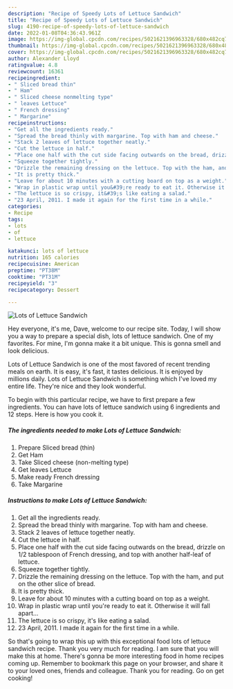 ```yaml
---
description: "Recipe of Speedy Lots of Lettuce Sandwich"
title: "Recipe of Speedy Lots of Lettuce Sandwich"
slug: 4190-recipe-of-speedy-lots-of-lettuce-sandwich
date: 2022-01-08T04:36:43.961Z
image: https://img-global.cpcdn.com/recipes/5021621396963328/680x482cq70/lots-of-lettuce-sandwich-recipe-main-photo.jpg
thumbnail: https://img-global.cpcdn.com/recipes/5021621396963328/680x482cq70/lots-of-lettuce-sandwich-recipe-main-photo.jpg
cover: https://img-global.cpcdn.com/recipes/5021621396963328/680x482cq70/lots-of-lettuce-sandwich-recipe-main-photo.jpg
author: Alexander Lloyd
ratingvalue: 4.8
reviewcount: 16361
recipeingredient:
- " Sliced bread thin"
- " Ham"
- " Sliced cheese nonmelting type"
- " leaves Lettuce"
- " French dressing"
- " Margarine"
recipeinstructions:
- "Get all the ingredients ready."
- "Spread the bread thinly with margarine. Top with ham and cheese."
- "Stack 2 leaves of lettuce together neatly."
- "Cut the lettuce in half."
- "Place one half with the cut side facing outwards on the bread, drizzle on 1/2 tablespoon of French dressing, and top with another half-leaf of lettuce."
- "Squeeze together tightly."
- "Drizzle the remaining dressing on the lettuce. Top with the ham, and put on the other slice of bread."
- "It is pretty thick."
- "Leave for about 10 minutes with a cutting board on top as a weight."
- "Wrap in plastic wrap until you&#39;re ready to eat it. Otherwise it will fall apart..."
- "The lettuce is so crispy, it&#39;s like eating a salad."
- "23 April, 2011. I made it again for the first time in a while."
categories:
- Recipe
tags:
- lots
- of
- lettuce

katakunci: lots of lettuce 
nutrition: 165 calories
recipecuisine: American
preptime: "PT38M"
cooktime: "PT31M"
recipeyield: "3"
recipecategory: Dessert

---
```



![Lots of Lettuce Sandwich](https://img-global.cpcdn.com/recipes/5021621396963328/680x482cq70/lots-of-lettuce-sandwich-recipe-main-photo.jpg)

Hey everyone, it's me, Dave, welcome to our recipe site. Today, I will show you a way to prepare a special dish, lots of lettuce sandwich. One of my favorites. For mine, I'm gonna make it a bit unique. This is gonna smell and look delicious.



Lots of Lettuce Sandwich is one of the most favored of recent trending meals on earth. It is easy, it's fast, it tastes delicious. It is enjoyed by millions daily. Lots of Lettuce Sandwich is something which I've loved my entire life. They're nice and they look wonderful.


To begin with this particular recipe, we have to first prepare a few ingredients. You can have lots of lettuce sandwich using 6 ingredients and 12 steps. Here is how you cook it.

<!--inarticleads1-->

##### The ingredients needed to make Lots of Lettuce Sandwich:

1. Prepare  Sliced bread (thin)
1. Get  Ham
1. Take  Sliced cheese (non-melting type)
1. Get  leaves Lettuce
1. Make ready  French dressing
1. Take  Margarine




<!--inarticleads2-->

##### Instructions to make Lots of Lettuce Sandwich:

1. Get all the ingredients ready.
1. Spread the bread thinly with margarine. Top with ham and cheese.
1. Stack 2 leaves of lettuce together neatly.
1. Cut the lettuce in half.
1. Place one half with the cut side facing outwards on the bread, drizzle on 1/2 tablespoon of French dressing, and top with another half-leaf of lettuce.
1. Squeeze together tightly.
1. Drizzle the remaining dressing on the lettuce. Top with the ham, and put on the other slice of bread.
1. It is pretty thick.
1. Leave for about 10 minutes with a cutting board on top as a weight.
1. Wrap in plastic wrap until you&#39;re ready to eat it. Otherwise it will fall apart...
1. The lettuce is so crispy, it&#39;s like eating a salad.
1. 23 April, 2011. I made it again for the first time in a while.




So that's going to wrap this up with this exceptional food lots of lettuce sandwich recipe. Thank you very much for reading. I am sure that you will make this at home. There's gonna be more interesting food in home recipes coming up. Remember to bookmark this page on your browser, and share it to your loved ones, friends and colleague. Thank you for reading. Go on get cooking!
